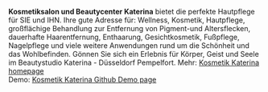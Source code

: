 **Kosmetiksalon und Beautycenter Katerina** bietet die perfekte Hautpflege für SIE und IHN. Ihre gute Adresse für: Wellness, Kosmetik, Hautpflege, großflächige Behandlung zur Entfernung von Pigment-und Altersflecken, dauerhafte Haarentfernung, Enthaarung, Gesichtkosmetik, Fußpflege, Nagelpflege und viele weitere Anwendungen rund um die Schönheit und das Wohlbefinden. Gönnen Sie sich ein Erlebnis für Körper, Geist und Seele im Beautystudio Katerina - Düsseldorf Pempelfort.
Mehr: [Kosmetik Katerina homepage](https://kosmetik-katerina.com/) <br>
Demo: [Kosmetik Katerina Github Demo page](https://bartex11.github.io/kosmetik-katerina/)
